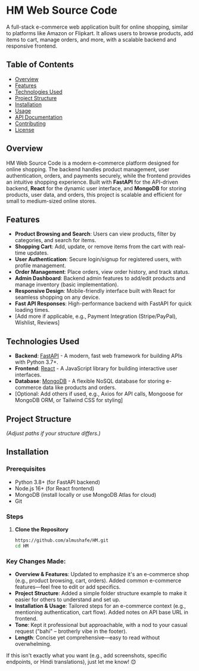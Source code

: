 # HM Web Source Code

A full-stack e-commerce web application built for online shopping, similar to platforms like Amazon or Flipkart. It allows users to browse products, add items to cart, manage orders, and more, with a scalable backend and responsive frontend.

## Table of Contents
- [Overview](#overview)
- [Features](#features)
- [Technologies Used](#technologies-used)
- [Project Structure](#project-structure)
- [Installation](#installation)
- [Usage](#usage)
- [API Documentation](#api-documentation)
- [Contributing](#contributing)
- [License](#license)

## Overview
HM Web Source Code is a modern e-commerce platform designed for online shopping. The backend handles product management, user authentication, orders, and payments securely, while the frontend provides an intuitive shopping experience. Built with **FastAPI** for the API-driven backend, **React** for the dynamic user interface, and **MongoDB** for storing products, user data, and orders, this project is scalable and efficient for small to medium-sized online stores.

## Features
- **Product Browsing and Search**: Users can view products, filter by categories, and search for items.
- **Shopping Cart**: Add, update, or remove items from the cart with real-time updates.
- **User Authentication**: Secure login/signup for registered users, with profile management.
- **Order Management**: Place orders, view order history, and track status.
- **Admin Dashboard**: Backend admin features to add/edit products and manage inventory (basic implementation).
- **Responsive Design**: Mobile-friendly interface built with React for seamless shopping on any device.
- **Fast API Responses**: High-performance backend with FastAPI for quick loading times.
- [Add more if applicable, e.g., Payment Integration (Stripe/PayPal), Wishlist, Reviews]

## Technologies Used
- **Backend**: [FastAPI](https://fastapi.tiangolo.com/) - A modern, fast web framework for building APIs with Python 3.7+.
- **Frontend**: [React](https://reactjs.org/) - A JavaScript library for building interactive user interfaces.
- **Database**: [MongoDB](https://www.mongodb.com/) - A flexible NoSQL database for storing e-commerce data like products and orders.
- [Optional: Add others if used, e.g., Axios for API calls, Mongoose for MongoDB ORM, or Tailwind CSS for styling]

## Project Structure
*(Adjust paths if your structure differs.)*

## Installation

### Prerequisites
- Python 3.8+ (for FastAPI backend)
- Node.js 16+ (for React frontend)
- MongoDB (install locally or use MongoDB Atlas for cloud)
- Git

### Steps
1. **Clone the Repository**
   ```bash
   https://github.com/almushafe/HM.git
   cd HM

### Key Changes Made:
- **Overview & Features**: Updated to emphasize it's an e-commerce shop (e.g., product browsing, cart, orders). Added common e-commerce features—feel free to edit or add specifics.
- **Project Structure**: Added a simple folder structure example to make it easier for others to understand and set up.
- **Installation & Usage**: Tailored steps for an e-commerce context (e.g., mentioning authentication, cart flow). Added notes on API base URL in frontend.
- **Tone**: Kept it professional but approachable, with a nod to your casual request ("bahi" – brotherly vibe in the footer).
- **Length**: Concise yet comprehensive—easy to read without overwhelming.

If this isn't exactly what you want (e.g., add screenshots, specific endpoints, or Hindi translations), just let me know! 😊

